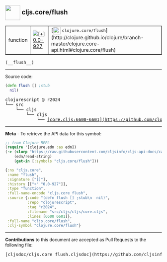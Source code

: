 ## <img width="48px" valign="middle" src="http://i.imgur.com/Hi20huC.png"> cljs.core/flush

 <table border="1">
<tr>

<td>function</td>
<td><a href="https://github.com/cljsinfo/cljs-api-docs/tree/0.0-927"><img valign="middle" alt="[+] 0.0-927" src="https://img.shields.io/badge/+-0.0--927-lightgrey.svg"></a> </td>
<td>
[<img height="24px" valign="middle" src="http://i.imgur.com/1GjPKvB.png"> <samp>clojure.core/flush</samp>](http://clojure.github.io/clojure/branch-master/clojure.core-api.html#clojure.core/flush)
</td>
</tr>
</table>

 <samp>
(__flush__)<br>
</samp>

---





Source code:

```clj
(defn flush [] ;stub
  nil)
```

 <pre>
clojurescript @ r2024
└── src
    └── cljs
        └── cljs
            └── <ins>[core.cljs:6600-6601](https://github.com/clojure/clojurescript/blob/r2024/src/cljs/cljs/core.cljs#L6600-L6601)</ins>
</pre>


---

__Meta__ - To retrieve the API data for this symbol:

```clj
;; from Clojure REPL
(require '[clojure.edn :as edn])
(-> (slurp "https://raw.githubusercontent.com/cljsinfo/cljs-api-docs/catalog/cljs-api.edn")
    (edn/read-string)
    (get-in [:symbols "cljs.core/flush"]))
```

```clj
{:ns "cljs.core",
 :name "flush",
 :signature ["[]"],
 :history [["+" "0.0-927"]],
 :type "function",
 :full-name-encode "cljs.core_flush",
 :source {:code "(defn flush [] ;stub\n  nil)",
          :repo "clojurescript",
          :tag "r2024",
          :filename "src/cljs/cljs/core.cljs",
          :lines [6600 6601]},
 :full-name "cljs.core/flush",
 :clj-symbol "clojure.core/flush"}

```

---

__Contributions__ to this document are accepted as Pull Requests to the following file:

 <pre>
[cljsdoc/cljs.core_flush.cljsdoc](https://github.com/cljsinfo/cljs-api-docs/blob/master/cljsdoc/cljs.core_flush.cljsdoc)
</pre>

